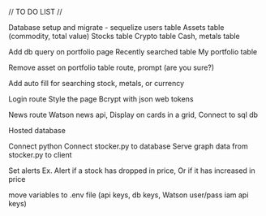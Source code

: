 // TO DO LIST //

Database setup and migrate - sequelize
users table
Assets table (commodity, total value)
Stocks table
Crypto table
Cash, metals table

Add db query on portfolio page
Recently searched table
My portfolio table

Remove asset on portfolio table route, prompt (are you sure?) 

Add auto fill for searching stock, metals, or currency

Login route
Style the page
Bcrypt with json web tokens 

News route
Watson news api,
Display on cards in a grid,
Connect to sql db

Hosted database


Connect python
Connect stocker.py to database
Serve graph data from stocker.py to client

Set alerts
Ex. Alert if a stock has dropped in price,
Or if it has increased in price

move variables to .env file (api keys, db keys, Watson user/pass iam api keys)
